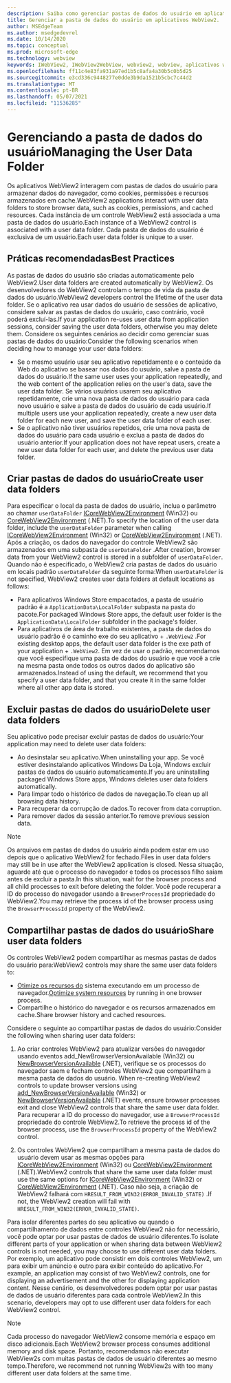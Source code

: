 ```yaml
---
description: Saiba como gerenciar pastas de dados do usuário em aplicativos WebView2
title: Gerenciar a pasta de dados do usuário em aplicativos WebView2.
author: MSEdgeTeam
ms.author: msedgedevrel
ms.date: 10/14/2020
ms.topic: conceptual
ms.prod: microsoft-edge
ms.technology: webview
keywords: IWebView2, IWebView2WebView, webview2, webview, aplicativos win32, win32, edge, ICoreWebView2, ICoreWebView2Host, controle do navegador, html de borda, pasta de dados do usuário
ms.openlocfilehash: ff11c4e83fa931a97ed1b5c8afa4a30b5c0b5d25
ms.sourcegitcommit: e3cd336c9448277e0dde3b9da1521b5cbc7c44d2
ms.translationtype: MT
ms.contentlocale: pt-BR
ms.lasthandoff: 05/07/2021
ms.locfileid: "11536285"
---
```

# <a name="managing-the-user-data-folder"></a><span data-ttu-id="701f3-104">Gerenciando a pasta de dados do usuário</span><span class="sxs-lookup"><span data-stu-id="701f3-104">Managing the User Data Folder</span></span>  

<span data-ttu-id="701f3-105">Os aplicativos WebView2 interagem com pastas de dados do usuário para armazenar dados do navegador, como cookies, permissões e recursos armazenados em cache.</span><span class="sxs-lookup"><span data-stu-id="701f3-105">WebView2 applications interact with user data folders to store browser data, such as cookies, permissions, and cached resources.</span></span>  <span data-ttu-id="701f3-106">Cada instância de um controle WebView2 está associada a uma pasta de dados do usuário.</span><span class="sxs-lookup"><span data-stu-id="701f3-106">Each instance of a WebView2 control is associated with a user data folder.</span></span>  <span data-ttu-id="701f3-107">Cada pasta de dados do usuário é exclusiva de um usuário.</span><span class="sxs-lookup"><span data-stu-id="701f3-107">Each user data folder is unique to a user.</span></span>  

## <a name="best-practices"></a><span data-ttu-id="701f3-108">Práticas recomendadas</span><span class="sxs-lookup"><span data-stu-id="701f3-108">Best Practices</span></span>  

<span data-ttu-id="701f3-109">As pastas de dados do usuário são criadas automaticamente pelo WebView2.</span><span class="sxs-lookup"><span data-stu-id="701f3-109">User data folders are created automatically by WebView2.</span></span>  <span data-ttu-id="701f3-110">Os desenvolvedores do WebView2 controlam o tempo de vida da pasta de dados do usuário.</span><span class="sxs-lookup"><span data-stu-id="701f3-110">WebView2 developers control the lifetime of the user data folder.</span></span>  <span data-ttu-id="701f3-111">Se o aplicativo rea usar dados do usuário de sessões de aplicativo, considere salvar as pastas de dados do usuário, caso contrário, você poderá excluí-las.</span><span class="sxs-lookup"><span data-stu-id="701f3-111">If your application re-uses user data from application sessions, consider saving the user data folders, otherwise you may delete them.</span></span>  <span data-ttu-id="701f3-112">Considere os seguintes cenários ao decidir como gerenciar suas pastas de dados do usuário:</span><span class="sxs-lookup"><span data-stu-id="701f3-112">Consider the following scenarios when deciding how to manage your user data folders:</span></span>  

*   <span data-ttu-id="701f3-113">Se o mesmo usuário usar seu aplicativo repetidamente e o conteúdo da Web do aplicativo se basear nos dados do usuário, salve a pasta de dados do usuário.</span><span class="sxs-lookup"><span data-stu-id="701f3-113">If the same user uses your application repeatedly, and the web content of the application relies on the user's data, save the user data folder.</span></span>  <span data-ttu-id="701f3-114">Se vários usuários usarem seu aplicativo repetidamente, crie uma nova pasta de dados do usuário para cada novo usuário e salve a pasta de dados do usuário de cada usuário.</span><span class="sxs-lookup"><span data-stu-id="701f3-114">If multiple users use your application repeatedly, create a new user data folder for each new user, and save the user data folder of each user.</span></span>
*   <span data-ttu-id="701f3-115">Se o aplicativo não tiver usuários repetidos, crie uma nova pasta de dados do usuário para cada usuário e exclua a pasta de dados do usuário anterior.</span><span class="sxs-lookup"><span data-stu-id="701f3-115">If your application does not have repeat users, create a new user data folder for each user, and delete the previous user data folder.</span></span>  

## <a name="create-user-data-folders"></a><span data-ttu-id="701f3-116">Criar pastas de dados do usuário</span><span class="sxs-lookup"><span data-stu-id="701f3-116">Create user data folders</span></span>  

<span data-ttu-id="701f3-117">Para especificar o local da pasta de dados do usuário, inclua o parâmetro ao chamar `userDataFolder` [ICoreWebView2Environment](/microsoft-edge/webview2/reference/win32/icorewebview2environment) \(Win32\) ou [CoreWebView2Environment](/dotnet/api/microsoft.web.webview2.core.corewebview2environment) \(.NET\).</span><span class="sxs-lookup"><span data-stu-id="701f3-117">To specify the location of the user data folder, include the `userDataFolder` parameter when calling [ICoreWebView2Environment](/microsoft-edge/webview2/reference/win32/icorewebview2environment) \(Win32\) or [CoreWebView2Environment](/dotnet/api/microsoft.web.webview2.core.corewebview2environment) \(.NET\).</span></span>  <span data-ttu-id="701f3-118">Após a criação, os dados do navegador do controle WebView2 são armazenados em uma subpasta de `userDataFolder` .</span><span class="sxs-lookup"><span data-stu-id="701f3-118">After creation, browser data from your WebView2 control is stored in a subfolder of `userDataFolder`.</span></span>  <span data-ttu-id="701f3-119">Quando não é especificado, o WebView2 cria pastas de dados do usuário em locais padrão `userDataFolder` da seguinte forma:</span><span class="sxs-lookup"><span data-stu-id="701f3-119">When `userDataFolder` is not specified, WebView2 creates user data folders at default locations as follows:</span></span>  

*   <span data-ttu-id="701f3-120">Para aplicativos Windows Store empacotados, a pasta de usuário padrão é a `ApplicationData\LocalFolder` subpasta na pasta do pacote.</span><span class="sxs-lookup"><span data-stu-id="701f3-120">For packaged Windows Store apps, the default user folder is the `ApplicationData\LocalFolder` subfolder in the package's  folder.</span></span>  
*   <span data-ttu-id="701f3-121">Para aplicativos de área de trabalho existentes, a pasta de dados do usuário padrão é o caminho exe do seu aplicativo + `.WebView2` .</span><span class="sxs-lookup"><span data-stu-id="701f3-121">For existing desktop apps, the default user data folder is the exe path of your application + `.WebView2`.</span></span>  <span data-ttu-id="701f3-122">Em vez de usar o padrão, recomendamos que você especifique uma pasta de dados do usuário e que você a crie na mesma pasta onde todos os outros dados do aplicativo são armazenados.</span><span class="sxs-lookup"><span data-stu-id="701f3-122">Instead of using the default, we recommend that you specify a user data folder, and that you create it in the same folder where all other app data is stored.</span></span>  

## <a name="delete-user-data-folders"></a><span data-ttu-id="701f3-123">Excluir pastas de dados do usuário</span><span class="sxs-lookup"><span data-stu-id="701f3-123">Delete user data folders</span></span>  

<span data-ttu-id="701f3-124">Seu aplicativo pode precisar excluir pastas de dados do usuário:</span><span class="sxs-lookup"><span data-stu-id="701f3-124">Your application may need to delete user data folders:</span></span>  

*   <span data-ttu-id="701f3-125">Ao desinstalar seu aplicativo.</span><span class="sxs-lookup"><span data-stu-id="701f3-125">When uninstalling your app.</span></span>  <span data-ttu-id="701f3-126">Se você estiver desinstalando aplicativos Windows Da Loja, Windows excluir pastas de dados do usuário automaticamente.</span><span class="sxs-lookup"><span data-stu-id="701f3-126">If you are uninstalling packaged Windows Store apps, Windows deletes user data folders automatically.</span></span>  
*   <span data-ttu-id="701f3-127">Para limpar todo o histórico de dados de navegação.</span><span class="sxs-lookup"><span data-stu-id="701f3-127">To clean up all browsing data history.</span></span>  
*   <span data-ttu-id="701f3-128">Para recuperar da corrupção de dados.</span><span class="sxs-lookup"><span data-stu-id="701f3-128">To recover from data corruption.</span></span>  
*   <span data-ttu-id="701f3-129">Para remover dados da sessão anterior.</span><span class="sxs-lookup"><span data-stu-id="701f3-129">To remove previous session data.</span></span>  

> [!NOTE]
> <span data-ttu-id="701f3-130">Os arquivos em pastas de dados do usuário ainda podem estar em uso depois que o aplicativo WebView2 for fechado.</span><span class="sxs-lookup"><span data-stu-id="701f3-130">Files in user data folders may still be in use after the WebView2 application is closed.</span></span>  <span data-ttu-id="701f3-131">Nessa situação, aguarde até que o processo do navegador e todos os processos filho saiam antes de excluir a pasta.</span><span class="sxs-lookup"><span data-stu-id="701f3-131">In this situation, wait for the browser process and all child processes to exit before deleting the folder.</span></span>  <span data-ttu-id="701f3-132">Você pode recuperar a ID do processo do navegador usando a `BrowserProcessId` propriedade do WebView2.</span><span class="sxs-lookup"><span data-stu-id="701f3-132">You may retrieve the process id of the browser process using the `BrowserProcessId` property of the WebView2.</span></span>  

## <a name="share-user-data-folders"></a><span data-ttu-id="701f3-133">Compartilhar pastas de dados do usuário</span><span class="sxs-lookup"><span data-stu-id="701f3-133">Share user data folders</span></span>  

<span data-ttu-id="701f3-134">Os controles WebView2 podem compartilhar as mesmas pastas de dados do usuário para:</span><span class="sxs-lookup"><span data-stu-id="701f3-134">WebView2 controls may share the same user data folders to:</span></span>  

*   <span data-ttu-id="701f3-135">[Otimize os recursos do](../concepts/process-model.md) sistema executando em um processo de navegador.</span><span class="sxs-lookup"><span data-stu-id="701f3-135">[Optimize system resources](../concepts/process-model.md) by running in one browser process.</span></span>  
*   <span data-ttu-id="701f3-136">Compartilhe o histórico do navegador e os recursos armazenados em cache.</span><span class="sxs-lookup"><span data-stu-id="701f3-136">Share browser history and cached resources.</span></span>  

<span data-ttu-id="701f3-137">Considere o seguinte ao compartilhar pastas de dados do usuário:</span><span class="sxs-lookup"><span data-stu-id="701f3-137">Consider the following when sharing user data folders:</span></span>  

1.  <span data-ttu-id="701f3-138">Ao criar controles WebView2 para atualizar versões do navegador usando eventos add_NewBrowserVersionAvailable \(Win32\) ou [NewBrowserVersionAvailable](/dotnet/api/microsoft.web.webview2.core.corewebview2environment.newbrowserversionavailable) \(.NET\), verifique se os processos do navegador saem e fecham controles WebView2 que compartilham a mesma pasta de dados do usuário. [](/microsoft-edge/webview2/reference/win32/icorewebview2environment#add_newbrowserversionavailable)</span><span class="sxs-lookup"><span data-stu-id="701f3-138">When re-creating WebView2 controls to update browser versions using [add_NewBrowserVersionAvailable](/microsoft-edge/webview2/reference/win32/icorewebview2environment#add_newbrowserversionavailable) \(Win32\) or [NewBrowserVersionAvailable](/dotnet/api/microsoft.web.webview2.core.corewebview2environment.newbrowserversionavailable) \(.NET\) events, ensure browser processes exit and close WebView2 controls that share the same user data folder.</span></span>  <span data-ttu-id="701f3-139">Para recuperar a ID do processo do navegador, use a `BrowserProcessId` propriedade do controle WebView2.</span><span class="sxs-lookup"><span data-stu-id="701f3-139">To retrieve the process id of the browser process, use the `BrowserProcessId` property of the WebView2 control.</span></span>  

2.  <span data-ttu-id="701f3-140">Os controles WebView2 que compartilham a mesma pasta de dados do usuário devem usar as mesmas opções para [ICoreWebView2Environment](/microsoft-edge/webview2/reference/win32/icorewebview2environment) \(Win32\) ou [CoreWebView2Environment](/dotnet/api/microsoft.web.webview2.core.corewebview2environment) \(.NET\).</span><span class="sxs-lookup"><span data-stu-id="701f3-140">WebView2 controls that share the same user data folder must use the same options for [ICoreWebView2Environment](/microsoft-edge/webview2/reference/win32/icorewebview2environment) \(Win32\) or [CoreWebView2Environment](/dotnet/api/microsoft.web.webview2.core.corewebview2environment) \(.NET\).</span></span>  <span data-ttu-id="701f3-141">Caso não seja, a criação de WebView2 falhará com `HRESULT_FROM_WIN32(ERROR_INVALID_STATE)` .</span><span class="sxs-lookup"><span data-stu-id="701f3-141">If not, the WebView2 creation will fail with `HRESULT_FROM_WIN32(ERROR_INVALID_STATE)`.</span></span>  

<span data-ttu-id="701f3-142">Para isolar diferentes partes do seu aplicativo ou quando o compartilhamento de dados entre controles WebView2 não for necessário, você pode optar por usar pastas de dados de usuário diferentes.</span><span class="sxs-lookup"><span data-stu-id="701f3-142">To isolate different parts of your application or when sharing data between WebView2 controls is not needed, you may choose to use different user data folders.</span></span>  <span data-ttu-id="701f3-143">Por exemplo, um aplicativo pode consistir em dois controles WebView2, um para exibir um anúncio e outro para exibir conteúdo do aplicativo.</span><span class="sxs-lookup"><span data-stu-id="701f3-143">For example, an application may consist of two WebView2 controls, one for displaying an advertisement and the other for displaying application content.</span></span>  <span data-ttu-id="701f3-144">Nesse cenário, os desenvolvedores podem optar por usar pastas de dados de usuário diferentes para cada controle WebView2.</span><span class="sxs-lookup"><span data-stu-id="701f3-144">In this scenario, developers may opt to use different user data folders for each WebView2 control.</span></span>  

> [!NOTE]
> <span data-ttu-id="701f3-145">Cada processo do navegador WebView2 consome memória e espaço em disco adicionais.</span><span class="sxs-lookup"><span data-stu-id="701f3-145">Each WebView2 browser process consumes additional memory and disk space.</span></span>  <span data-ttu-id="701f3-146">Portanto, recomendamos não executar WebView2s com muitas pastas de dados de usuário diferentes ao mesmo tempo.</span><span class="sxs-lookup"><span data-stu-id="701f3-146">Therefore, we recommend not running WebView2s with too many different user data folders at the same time.</span></span>  
